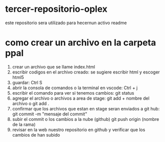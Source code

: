 # tercer-repositorio-oplex
este repositorio sera utilizado para hecernun activo readme

# como crear un archivo en la carpeta ppal
1) crear un archivo que se llame index.html
2) escribir codigos en el archivo creado: se sugiere escribir html y escoger html5
3) guardar: Ctrl S
4) abrir la consola de comandos o la terminal en vscode: Ctrl + j
5) escribir el comando para ver si tenemos cambios: git status
6) agregar el archivo o archivos a area de stage: git add + nombre del archivo o git add .
7) confirmar que los archivos que estan en stage seran enviados a git hub: git commit -m "mensaje del commit"
8) subir el commit o los cambios a la nube (github) git push origin (nombre de la rama)
9) revisar en la web nuestro repositorio en github y verificar que los cambios de han subido



